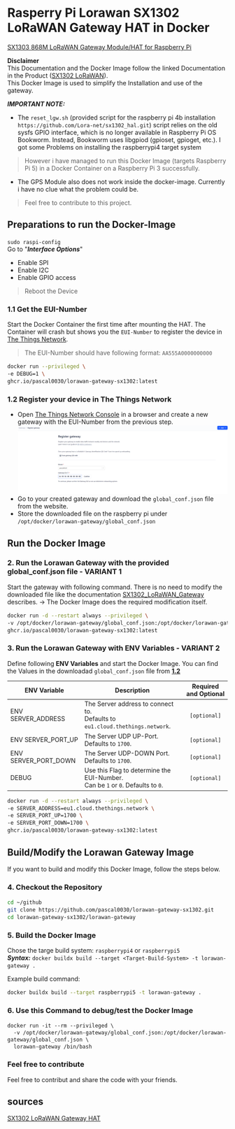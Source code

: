 # Rasperry Pi Lorawan SX1302 LoRaWAN Gateway HAT in Docker
[SX1303 868M LoRaWAN Gateway Module/HAT for Raspberry Pi](https://www.pi-shop.ch/sx130x-868m-915m-lorawan-gateway-module-hat-for-raspberry-pi)

**Disclaimer**\
This Documentation and the Docker Image follow the linked Documentation in the Product ([SX1302 LoRaWAN](https://www.waveshare.com/wiki/SX1302_LoRaWAN_Gateway_HAT)).\
This Docker Image is used to simplify the Installation and use of the gateway.

***IMPORTANT NOTE:***
- The `reset_lgw.sh` (provided script for the raspberry pi 4b installation `https://github.com/Lora-net/sx1302_hal.git`) script relies on the old sysfs GPIO interface, which is no longer available in Raspberry Pi OS Bookworm. Instead, Bookworm uses libgpiod (gpioset, gpioget, etc.).
I got some Problems on installing the raspberrypi4 target system
> However i have managed to run this Docker Image (targets Raspberry Pi 5) in a Docker Container on a Raspberry Pi 3 successfully.

- The GPS Module also does not work inside the docker-image. Currently i have no clue what the problem could be.
> Feel free to contribute to this project.

## Preparations to run the Docker-Image
 `sudo raspi-config` \
Go to "***Interface Options***"
- Enable SPI
- Enable I2C
- Enable GPIO access
> Reboot the Device

### 1.1 Get the EUI-Number
Start the Docker Container the first time after mounting the HAT.
The Container will crash but shows you the `EUI-Number` to register the device in [The Things Network](https://eu1.cloud.thethings.network).
> The EUI-Number should have following format: `AA555A0000000000`

```bash
docker run --privileged \
-e DEBUG=1 \
ghcr.io/pascal0030/lorawan-gateway-sx1302:latest
```

### 1.2 Register your device in The Things Network
- Open [The Things Network Console](https://eu1.cloud.thethings.network/console) in a browser and create a new gateway with the EUI-Number from the previous step.
![Create a new Gateway](images/create-gateway.png)
- Go to your created gateway and download the `global_conf.json` file from the website.
- Store the downloaded file on the raspberry pi under `/opt/docker/lorawan-gateway/global_conf.json`


## Run the Docker Image
### 2. Run the Lorawan Gateway with the provided global_conf.json file - VARIANT 1
Start the gateway with following command.
There is no need to modify the downloaded file like the documentation [SX1302_LoRaWAN_Gateway](https://www.waveshare.com/wiki/SX1302_LoRaWAN_Gateway_HAT) describes.
\-> The Docker Image does the required modification itself.
```bash
docker run -d --restart always --privileged \
-v /opt/docker/lorawan-gateway/global_conf.json:/opt/docker/lorawan-gateway/global_conf.json:ro \
ghcr.io/pascal0030/lorawan-gateway-sx1302:latest
```

### 3. Run the Lorawan Gateway with ENV Variables - VARIANT 2
Define following **ENV Variables** and start the Docker Image.
You can find the Values in the downloadad `global_conf.json` file from **[1.2](#12-register-your-device-in-the-things-network)**

| ENV Variable       | Description | Required and Optional |
| ------------------ | ----------- | :---------------------: |
ENV SERVER_ADDRESS | The Server address to connect to.<br> Defaults to `eu1.cloud.thethings.network`. | `[optional]`
ENV SERVER_PORT_UP | The Server UDP UP-Port. Defaults to `1700`. | `[optional]`
ENV SERVER_PORT_DOWN | The Server UDP-DOWN Port. Defaults to `1700`. | `[optional]`
DEBUG | Use this Flag to determine the EUI-Number.<br> Can be `1` or `0`. Defaults to `0`. | `[optional]`

```bash
docker run -d --restart always --privileged \
-e SERVER_ADDRESS=eu1.cloud.thethings.network \
-e SERVER_PORT_UP=1700 \
-e SERVER_PORT_DOWN=1700 \
ghcr.io/pascal0030/lorawan-gateway-sx1302:latest
```


## Build/Modify the Lorawan Gateway Image
If you want to build and modify this Docker Image, follow the steps below.

### 4. Checkout the Repository
```bash
cd ~/github
git clone https://github.com/pascal0030/lorawan-gateway-sx1302.git
cd lorawan-gateway-sx1302/lorawan-gateway
```

### 5. Build the Docker Image
Chose the targe build system: `raspberrypi4` or `raspberrypi5`\
***Syntax:*** `docker buildx build --target <Target-Build-System> -t lorawan-gateway .` 

Example build command:
```bash
docker buildx build --target raspberrypi5 -t lorawan-gateway .
```

### 6. Use this Command to debug/test the Docker Image
```
docker run -it --rm --privileged \
  -v /opt/docker/lorawan-gateway/global_conf.json:/opt/docker/lorawan-gateway/global_conf.json \
  lorawan-gateway /bin/bash
```

### Feel free to contribute
Feel free to contribut and share the code with your friends.

## sources
[SX1302 LoRaWAN Gateway HAT](https://www.waveshare.com/wiki/SX1302_LoRaWAN_Gateway_HAT#Introduction)